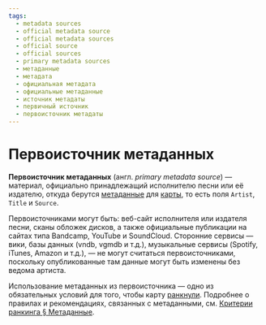 ```yaml
---
tags:
  - metadata sources
  - official metadata source
  - official metadata sources
  - official source
  - official sources
  - primary metadata sources
  - метаданные
  - метадата
  - официальная метадата
  - официальные метаданные
  - источник метадаты
  - первичный источник
  - первоисточник метадаты
---
```


# Первоисточник метаданных

**Первоисточник метаданных** (англ. *primary metadata source*) — материал, официально принадлежащий исполнителю песни или её издателю, откуда берутся [метаданные](/wiki/Client/Beatmap_editor/Song_setup#song-and-map-metadata) для [карты](/wiki/Beatmap), то есть поля `Artist`, `Title` и `Source`.

Первоисточниками могут быть: веб-сайт исполнителя или издателя песни, сканы обложек дисков, а также официальные публикации на сайтах типа Bandcamp, YouTube и SoundCloud. Сторонние сервисы — вики, базы данных (vndb, vgmdb и т.д.), музыкальные сервисы (Spotify, iTunes, Amazon и т.д.), — не могут считаться первоисточниками, поскольку опубликованные там данные могут быть изменены без ведома артиста.

Использование метаданных из первоисточника — одно из обязательных условий для того, чтобы карту [ранкнули](/wiki/Beatmap/Category#ranked). Подробнее о правилах и рекомендациях, связанных с метаданными, см. [Критерии ранкинга § Метаданные](/wiki/Ranking_criteria#метаданные).

